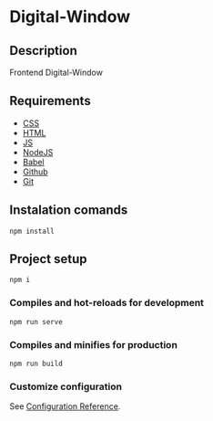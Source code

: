 # Digital-Window

## Description
Frontend Digital-Window

## Requirements

- [CSS](https://developer.mozilla.org/es/docs/Web/CSS)
- [HTML](https://devdocs.io/html/)
- [JS](https://developer.mozilla.org/es/docs/Web/JavaScript)
- [NodeJS](https://nodejs.org/es/docs/)
- [Babel](https://babeljs.io/docs/en/)
- [Github](https://desktop.github.com/)
- [Git](https://git-scm.com/downloads)

## Instalation comands
```
npm install
```
## Project setup
```
npm i
```

### Compiles and hot-reloads for development
```
npm run serve
```

### Compiles and minifies for production
```
npm run build
```

### Customize configuration
See [Configuration Reference](https://cli.vuejs.org/config/).
